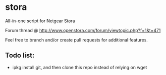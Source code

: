# stora
All-in-one script for Netgear Stora

Forum thread @ http://www.openstora.com/forum/viewtopic.php?f=1&t=471

Feel free to branch and/or create pull requests for additional features.

## Todo list:
 - ipkg install git, and then clone this repo instead of relying on wget

